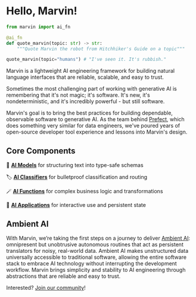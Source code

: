 # Hello, Marvin!

```python
from marvin import ai_fn

@ai_fn
def quote_marvin(topic: str) -> str:
    """Quote Marvin the robot from Hitchhiker's Guide on a topic"""

quote_marvin(topic="humans") # "I've seen it. It's rubbish."
```

Marvin is a lightweight AI engineering framework for building natural language interfaces that are reliable, scalable, and easy to trust.

Sometimes the most challenging part of working with generative AI is remembering that it's not magic; it's software. It's new, it's nondeterministic, and it's incredibly powerful - but still software.

Marvin's goal is to bring the best practices for building dependable, observable software to generative AI. As the team behind [Prefect](https://github.com/prefecthq/prefect), which does something very similar for data engineers, we've poured years of open-source developer tool experience and lessons into Marvin's design.

## Core Components

🧩 [**AI Models**](/components/ai_model) for structuring text into type-safe schemas

🏷️ [**AI Classifiers**](/components/ai_classifier) for bulletproof classification and routing

🪄 [**AI Functions**](/components/ai_function) for complex business logic and transformations

🤝 [**AI Applications**](/components/ai_application) for interactive use and persistent state

## Ambient AI

With Marvin, we’re taking the first steps on a journey to deliver [Ambient AI](https://twitter.com/DrJimFan/status/1657782710344249344): omnipresent but unobtrusive autonomous routines that act as persistent translators for noisy, real-world data. Ambient AI makes unstructured data universally accessible to traditional software, allowing the entire software stack to embrace AI technology without interrupting the development workflow. Marvin brings simplicity and stability to AI engineering through abstractions that are reliable and easy to trust.

Interested? [Join our community](../../community)!
